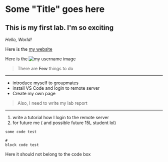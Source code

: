 # Some "Title" goes here
## This is my first lab. I'm so exciting
*Hello, World!*

Here is the [my website](https://giantdwarfren.github.io/cse15l-lab-reports/) 

Here is the ![my username image]("username.png")

> There are **Few** things to do
---
- introduce myself to groupmates
- install VS Code and login to remote server
- Create my own page

> Also, I need to write my lab report
---
1. write a tutorial how I login to the remote server
2. for future me ( and possible future 15L student lol)

`some code test`
```
#
block code test 
```
Here it should not belong to the code box
